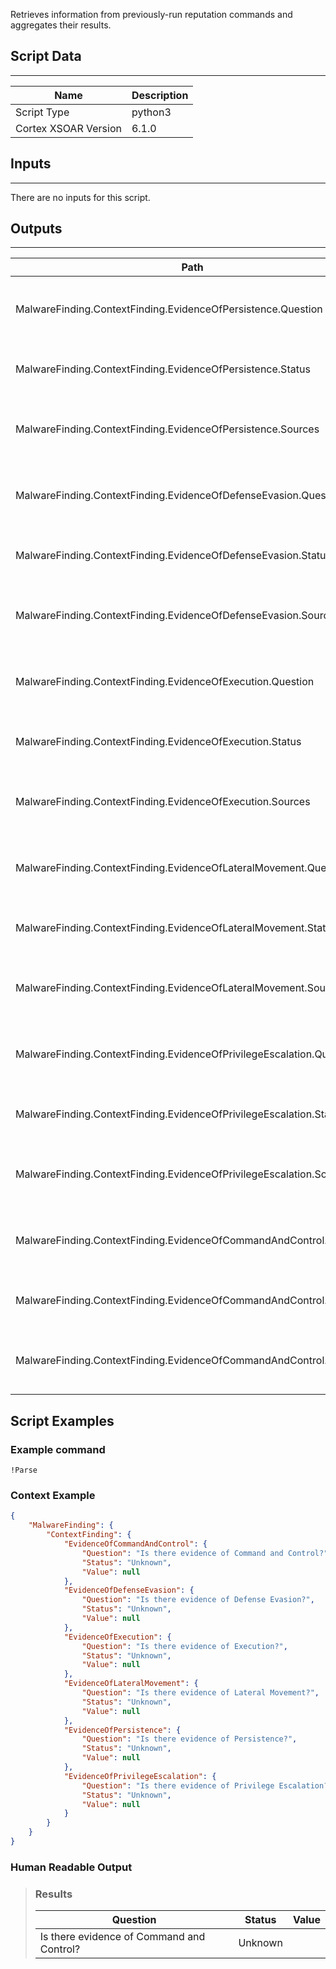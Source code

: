Retrieves information from previously-run reputation commands and aggregates their results.

## Script Data
---

| **Name** | **Description** |
| --- | --- |
| Script Type | python3 |
| Cortex XSOAR Version | 6.1.0 |

## Inputs
---
There are no inputs for this script.

## Outputs
---

| **Path** | **Description** | **Type** |
| --- | --- | --- |
| MalwareFinding.ContextFinding.EvidenceOfPersistence.Question | The question associated with the finding. | String |
| MalwareFinding.ContextFinding.EvidenceOfPersistence.Status | The status resulting from the finding. | String |
| MalwareFinding.ContextFinding.EvidenceOfPersistence.Sources | The sources by which the value was set. | String |
| MalwareFinding.ContextFinding.EvidenceOfDefenseEvasion.Question | The question associated with the finding. | String |
| MalwareFinding.ContextFinding.EvidenceOfDefenseEvasion.Status | The status resulting from the finding. | String |
| MalwareFinding.ContextFinding.EvidenceOfDefenseEvasion.Sources | The sources by which the value was set. | String |
| MalwareFinding.ContextFinding.EvidenceOfExecution.Question | The question associated with the finding. | String |
| MalwareFinding.ContextFinding.EvidenceOfExecution.Status | The status resulting from the finding. | String |
| MalwareFinding.ContextFinding.EvidenceOfExecution.Sources | The sources by which the value was set. | String |
| MalwareFinding.ContextFinding.EvidenceOfLateralMovement.Question | The question associated with the finding. | String |
| MalwareFinding.ContextFinding.EvidenceOfLateralMovement.Status | The status resulting from the finding. | String |
| MalwareFinding.ContextFinding.EvidenceOfLateralMovement.Sources | The sources by which the value was set. | String |
| MalwareFinding.ContextFinding.EvidenceOfPrivilegeEscalation.Question | The question associated with the finding. | String |
| MalwareFinding.ContextFinding.EvidenceOfPrivilegeEscalation.Status | The status resulting from the finding. | String |
| MalwareFinding.ContextFinding.EvidenceOfPrivilegeEscalation.Sources | The sources by which the value was set. | String |
| MalwareFinding.ContextFinding.EvidenceOfCommandAndControl.Question | The question associated with the finding. | String |
| MalwareFinding.ContextFinding.EvidenceOfCommandAndControl.Status | The status resulting from the finding. | String |
| MalwareFinding.ContextFinding.EvidenceOfCommandAndControl.Sources | The sources by which the value was set. | String |


## Script Examples
### Example command
```!Parse```
### Context Example
```json
{
    "MalwareFinding": {
        "ContextFinding": {
            "EvidenceOfCommandAndControl": {
                "Question": "Is there evidence of Command and Control?",
                "Status": "Unknown",
                "Value": null
            },
            "EvidenceOfDefenseEvasion": {
                "Question": "Is there evidence of Defense Evasion?",
                "Status": "Unknown",
                "Value": null
            },
            "EvidenceOfExecution": {
                "Question": "Is there evidence of Execution?",
                "Status": "Unknown",
                "Value": null
            },
            "EvidenceOfLateralMovement": {
                "Question": "Is there evidence of Lateral Movement?",
                "Status": "Unknown",
                "Value": null
            },
            "EvidenceOfPersistence": {
                "Question": "Is there evidence of Persistence?",
                "Status": "Unknown",
                "Value": null
            },
            "EvidenceOfPrivilegeEscalation": {
                "Question": "Is there evidence of Privilege Escalation?",
                "Status": "Unknown",
                "Value": null
            }
        }
    }
}
```

### Human Readable Output

>### Results
>|Question|Status|Value|
>|---|---|---|
>| Is there evidence of Command and Control? | Unknown |  |

